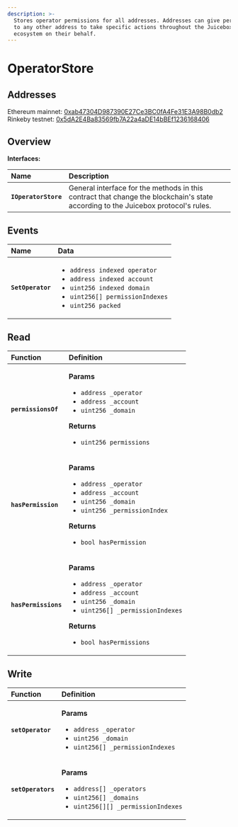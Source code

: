 ```yaml
---
description: >-
  Stores operator permissions for all addresses. Addresses can give permissions
  to any other address to take specific actions throughout the Juicebox
  ecosystem on their behalf.
---
```


# OperatorStore

## Addresses

Ethereum mainnet: [0xab47304D987390E27Ce3BC0fA4Fe31E3A98B0db2](https://etherscan.io/address/0xab47304D987390E27Ce3BC0fA4Fe31E3A98B0db2)  
Rinkeby testnet: [0x5dA2E4Ba83569fb7A22a4aDE14bBEf1236168406](https://rinkeby.etherscan.io/address/0x5dA2E4Ba83569fb7A22a4aDE14bBEf1236168406)

## Overview

**Interfaces:**

| **Name** | Description |
| :--- | :--- |
| **`IOperatorStore`** | General interface for the methods in this contract that change the blockchain's state according to the Juicebox protocol's rules. |

## Events

<table>
  <thead>
    <tr>
      <th style="text-align:left">Name</th>
      <th style="text-align:left">Data</th>
    </tr>
  </thead>
  <tbody>
    <tr>
      <td style="text-align:left"><b><code>SetOperator</code></b>
      </td>
      <td style="text-align:left">
        <ul>
          <li><code>address indexed operator</code> 
          </li>
          <li><code>address indexed account</code> 
          </li>
          <li><code>uint256 indexed domain</code> 
          </li>
          <li><code>uint256[] permissionIndexes</code> 
          </li>
          <li><code>uint256 packed</code>
          </li>
        </ul>
      </td>
    </tr>
  </tbody>
</table>

## Read

<table>
  <thead>
    <tr>
      <th style="text-align:left">Function</th>
      <th style="text-align:left">Definition</th>
    </tr>
  </thead>
  <tbody>
    <tr>
      <td style="text-align:left"><b><code>permissionsOf</code></b>
      </td>
      <td style="text-align:left">
        <p><b>Params</b>
        </p>
        <ul>
          <li><code>address _operator</code>
          </li>
          <li><code>address _account</code>
          </li>
          <li><code>uint256 _domain</code>
          </li>
        </ul>
        <p><b>Returns</b>
        </p>
        <ul>
          <li><code>uint256 permissions</code>
          </li>
        </ul>
      </td>
    </tr>
    <tr>
      <td style="text-align:left"><b><code>hasPermission</code></b>
      </td>
      <td style="text-align:left">
        <p><b>Params</b>
        </p>
        <ul>
          <li><code>address _operator</code> 
          </li>
          <li><code>address _account</code> 
          </li>
          <li><code>uint256 _domain</code> 
          </li>
          <li><code>uint256 _permissionIndex</code>
          </li>
        </ul>
        <p><b>Returns</b>
        </p>
        <ul>
          <li><code>bool hasPermission</code>
          </li>
        </ul>
      </td>
    </tr>
    <tr>
      <td style="text-align:left"><b><code>hasPermissions</code></b>
      </td>
      <td style="text-align:left">
        <p><b>Params</b>
        </p>
        <ul>
          <li><code>address _operator</code> 
          </li>
          <li><code>address _account</code> 
          </li>
          <li><code>uint256 _domain</code> 
          </li>
          <li><code>uint256[] _permissionIndexes</code>
          </li>
        </ul>
        <p><b>Returns</b>
        </p>
        <ul>
          <li><code>bool hasPermissions</code>
          </li>
        </ul>
      </td>
    </tr>
  </tbody>
</table>

## Write

<table>
  <thead>
    <tr>
      <th style="text-align:left">Function</th>
      <th style="text-align:left">Definition</th>
    </tr>
  </thead>
  <tbody>
    <tr>
      <td style="text-align:left"><b><code>setOperator</code></b>
      </td>
      <td style="text-align:left">
        <p><b>Params</b>
        </p>
        <ul>
          <li><code>address _operator</code> 
          </li>
          <li><code>uint256 _domain</code> 
          </li>
          <li><code>uint256[] _permissionIndexes</code>
          </li>
        </ul>
      </td>
    </tr>
    <tr>
      <td style="text-align:left"><b><code>setOperators</code></b>
      </td>
      <td style="text-align:left">
        <p><b>Params</b>
        </p>
        <ul>
          <li><code>address[] _operators</code> 
          </li>
          <li><code>uint256[] _domains</code> 
          </li>
          <li><code>uint256[][] _permissionIndexes</code>
          </li>
        </ul>
      </td>
    </tr>
  </tbody>
</table>

